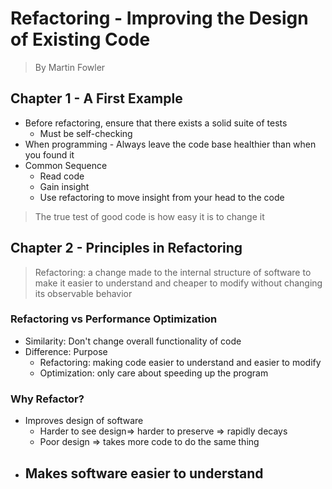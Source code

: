 # Refactoring - Improving the Design of Existing Code
> By Martin Fowler

## Chapter 1 - A First Example
- Before refactoring, ensure that there exists a solid suite of tests
	- Must be self-checking
- When programming - Always leave the code base healthier than when you found it
- Common Sequence
	- Read code
	- Gain insight
	- Use refactoring to move insight from your head to the code

> The true test of good code is how easy it is to change it

## Chapter 2 - Principles in Refactoring
> Refactoring: a change made to the internal structure of software to make it easier to understand and cheaper to modify without changing its observable behavior

### Refactoring vs Performance Optimization
- Similarity: Don't change overall functionality of code
- Difference: Purpose
	- Refactoring: making code easier to understand and easier to modify
	- Optimization: only care about speeding up the program


### Why Refactor? 
- Improves design of software
	- Harder to see design=> harder to preserve => rapidly decays
	- Poor design =>  takes more code to do the same thing
- Makes software easier to understand
	- 